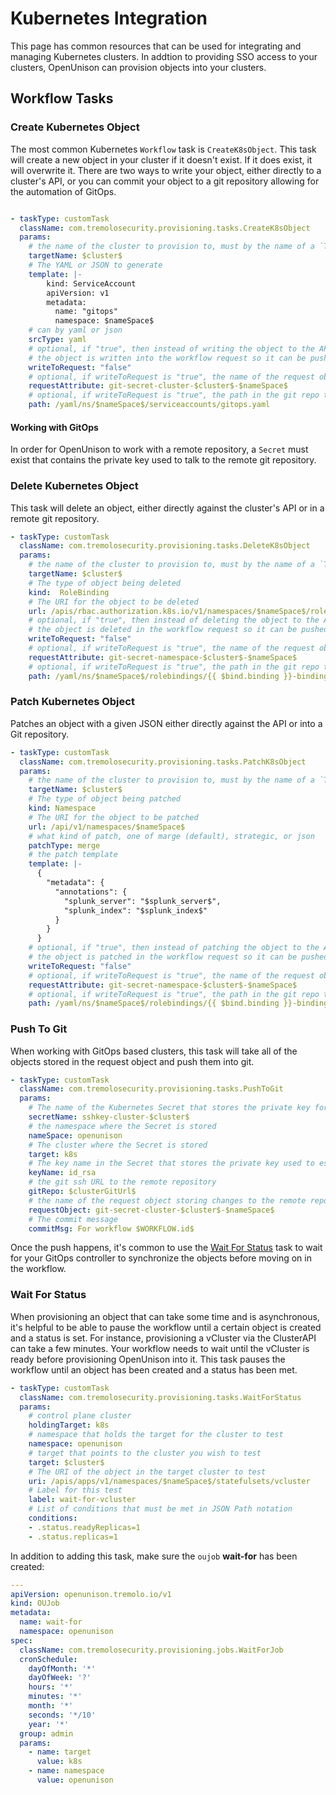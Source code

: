 # Kubernetes Integration

This page has common resources that can be used for integrating and managing Kubernetes clusters.  In addtion to providing SSO access to your clusters, OpenUnison can provision objects into your clusters.

## Workflow Tasks

### Create Kubernetes Object

The most common Kubernetes `Workflow` task is `CreateK8sObject`.  This task will create a new object in your cluster if it doesn't exist.  If it does exist, it will overwrite it.  There are two ways to write your object, either directly to a cluster's API, or you can commit your object to a git repository allowing for the automation of GitOps.

```yaml

- taskType: customTask
  className: com.tremolosecurity.provisioning.tasks.CreateK8sObject
  params:
    # the name of the cluster to provision to, must by the name of a `Target` object
    targetName: $cluster$
    # The YAML or JSON to generate
    template: |-
        kind: ServiceAccount
        apiVersion: v1
        metadata:
          name: "gitops"
          namespace: $nameSpace$
    # can by yaml or json
    srcType: yaml
    # optional, if "true", then instead of writing the object to the API server
    # the object is written into the workflow request so it can be pushed into Git
    writeToRequest: "false"
    # optional, if writeToRequest is "true", the name of the request object to store the object in
    requestAttribute: git-secret-cluster-$cluster$-$nameSpace$
    # optional, if writeToRequest is "true", the path in the git repo to write the file to
    path: /yaml/ns/$nameSpace$/serviceaccounts/gitops.yaml
```

#### Working with GitOps

In order for OpenUnison to work with a remote repository, a `Secret` must exist that contains the private key used to talk to the remote git repository.

### Delete Kubernetes Object

This task will delete an object, either directly against the cluster's API or in a remote git repository.

```yaml
- taskType: customTask
  className: com.tremolosecurity.provisioning.tasks.DeleteK8sObject
  params:
    # the name of the cluster to provision to, must by the name of a `Target` object
    targetName: $cluster$
    # The type of object being deleted
    kind:  RoleBinding
    # The URI for the object to be deleted
    url: /apis/rbac.authorization.k8s.io/v1/namespaces/$nameSpace$/rolebindings/{{ $bind.binding }}-binding{{ $root.Values.openunison.naas.groups.internal.suffix }}
    # optional, if "true", then instead of deleting the object to the API server
    # the object is deleted in the workflow request so it can be pushed into Git
    writeToRequest: "false"
    # optional, if writeToRequest is "true", the name of the request object to store the deleted object in
    requestAttribute: git-secret-namespace-$cluster$-$nameSpace$
    # optional, if writeToRequest is "true", the path in the git repo to delete
    path: /yaml/ns/$nameSpace$/rolebindings/{{ $bind.binding }}-binding{{ $root.Values.openunison.naas.groups.internal.suffix }}.yaml
```

### Patch Kubernetes Object

Patches an object with a given JSON either directly against the API or into a Git repository.

```yaml
- taskType: customTask
  className: com.tremolosecurity.provisioning.tasks.PatchK8sObject
  params:
    # the name of the cluster to provision to, must by the name of a `Target` object
    targetName: $cluster$
    # The type of object being patched
    kind: Namespace
    # The URI for the object to be patched
    url: /api/v1/namespaces/$nameSpace$
    # what kind of patch, one of marge (default), strategic, or json
    patchType: merge
    # the patch template
    template: |-
      {
        "metadata": {
          "annotations": {
            "splunk_server": "$splunk_server$",
            "splunk_index": "$splunk_index$"
          }
        }
      }
    # optional, if "true", then instead of patching the object to the API server
    # the object is patched in the workflow request so it can be pushed into Git
    writeToRequest: "false"
    # optional, if writeToRequest is "true", the name of the request object to store the patch object in
    requestAttribute: git-secret-namespace-$cluster$-$nameSpace$
    # optional, if writeToRequest is "true", the path in the git repo to patch
    path: /yaml/ns/$nameSpace$/rolebindings/{{ $bind.binding }}-binding{{ $root.Values.openunison.naas.groups.internal.suffix }}.yaml
```

### Push To Git

When working with GitOps based clusters, this task will take all of the objects stored in the request object and push them into git.  

```yaml
- taskType: customTask
  className: com.tremolosecurity.provisioning.tasks.PushToGit
  params:
    # The name of the Kubernetes Secret that stores the private key for the remote git repository
    secretName: sshkey-cluster-$cluster$
    # the namespace where the Secret is stored
    nameSpace: openunison
    # The cluster where the Secret is stored
    target: k8s
    # The key name in the Secret that stores the private key used to establish an ssh connection to the remote repository
    keyName: id_rsa
    # the git ssh URL to the remote repository
    gitRepo: $clusterGitUrl$
    # the name of the request object storing changes to the remote repository
    requestObject: git-secret-cluster-$cluster$-$nameSpace$
    # The commit message
    commitMsg: For workflow $WORKFLOW.id$
```

Once the push happens, it's common to use the [Wait For Status](#wait-for-status) task to wait for your GitOps controller to synchronize the objects before moving on in the workflow.

### Wait For Status

When provisioning an object that can take some time and is asynchronous, it's helpful to be able to pause the workflow until a certain object is created and a status is set.  For instance, provisioning a vCluster via the ClusterAPI can take a few minutes.  Your workflow needs to wait until the vCluster is ready before provisioning OpenUnison into it.  This task pauses the workflow until an object has been created and a status has been met.

```yaml
- taskType: customTask
  className: com.tremolosecurity.provisioning.tasks.WaitForStatus
  params:
    # control plane cluster
    holdingTarget: k8s
    # namespace that holds the target for the cluster to test
    namespace: openunison
    # target that points to the cluster you wish to test
    target: $cluster$
    # The URI of the object in the target cluster to test
    uri: /apis/apps/v1/namespaces/$nameSpace$/statefulsets/vcluster
    # Label for this test
    label: wait-for-vcluster
    # List of conditions that must be met in JSON Path notation
    conditions:
    - .status.readyReplicas=1
    - .status.replicas=1
```

In addition to adding this task, make sure the `oujob` **wait-for** has been created:

```yaml
---
apiVersion: openunison.tremolo.io/v1
kind: OUJob
metadata:
  name: wait-for
  namespace: openunison
spec:
  className: com.tremolosecurity.provisioning.jobs.WaitForJob
  cronSchedule:
    dayOfMonth: '*'
    dayOfWeek: '?'
    hours: '*'
    minutes: '*'
    month: '*'
    seconds: '*/10'
    year: '*'
  group: admin
  params:
    - name: target
      value: k8s
    - name: namespace
      value: openunison
```